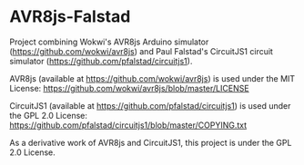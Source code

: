 # AVR8js-Falstad
Project combining Wokwi's AVR8js Arduino simulator (https://github.com/wokwi/avr8js) and Paul Falstad's CircuitJS1 circuit simulator (https://github.com/pfalstad/circuitjs1).

AVR8js (available at https://github.com/wokwi/avr8js) is used under the MIT License: https://github.com/wokwi/avr8js/blob/master/LICENSE

CircuitJS1 (available at https://github.com/pfalstad/circuitjs1) is used under the GPL 2.0 License: https://github.com/pfalstad/circuitjs1/blob/master/COPYING.txt

As a derivative work of AVR8js and CircuitJS1, this project is under the GPL 2.0 License.
